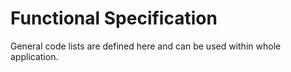 # Functional Specification

General code lists are defined here and can be used within whole application.